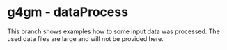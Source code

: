 # g4gm - dataProcess

This branch shows examples how to some input data was processed.
The used data files are large and will not be provided here.
